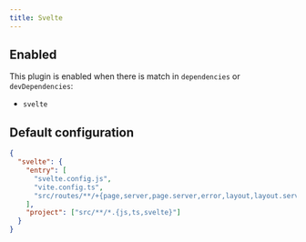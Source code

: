```yaml
---
title: Svelte
---
```


## Enabled

This plugin is enabled when there is match in `dependencies` or
`devDependencies`:

- `svelte`

## Default configuration

```json title="knip.json"
{
  "svelte": {
    "entry": [
      "svelte.config.js",
      "vite.config.ts",
      "src/routes/**/+{page,server,page.server,error,layout,layout.server}{,@*}.{js,ts,svelte}"
    ],
    "project": ["src/**/*.{js,ts,svelte}"]
  }
}
```

